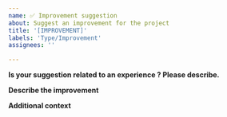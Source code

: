 ```yaml
---
name: ✅ Improvement suggestion
about: Suggest an improvement for the project
title: '[IMPROVEMENT]'
labels: 'Type/Improvement'
assignees: ''

---
```


**Is your suggestion related to an experience ? Please describe.**
<!-- A clear and concise description of what the suggestion is. (e.g., Need to improve experience in [...]) -->

**Describe the improvement**
<!-- A clear and concise description of what you want to happen. -->

**Additional context**
<!-- Add any other context or screenshots about the suggestion here. -->
